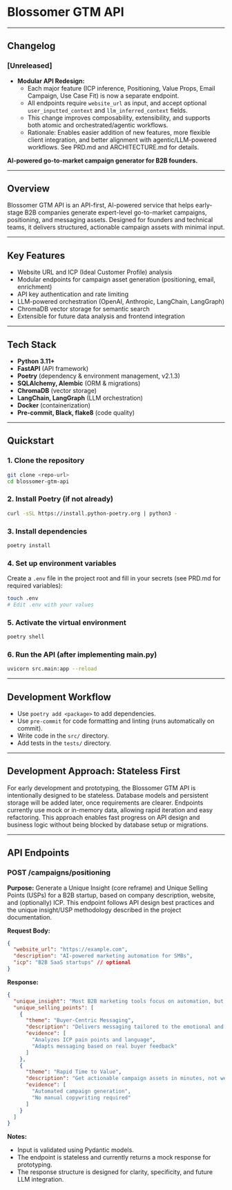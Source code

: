 # Blossomer GTM API

---

## Changelog

### [Unreleased]
- **Modular API Redesign:**
  - Each major feature (ICP inference, Positioning, Value Props, Email Campaign, Use Case Fit) is now a separate endpoint.
  - All endpoints require `website_url` as input, and accept optional `user_inputted_context` and `llm_inferred_context` fields.
  - This change improves composability, extensibility, and supports both atomic and orchestrated/agentic workflows.
  - Rationale: Enables easier addition of new features, more flexible client integration, and better alignment with agentic/LLM-powered workflows. See PRD.md and ARCHITECTURE.md for details.

**AI-powered go-to-market campaign generator for B2B founders.**

---

## Overview

Blossomer GTM API is an API-first, AI-powered service that helps early-stage B2B companies generate expert-level go-to-market campaigns, positioning, and messaging assets. Designed for founders and technical teams, it delivers structured, actionable campaign assets with minimal input.

---

## Key Features

- Website URL and ICP (Ideal Customer Profile) analysis
- Modular endpoints for campaign asset generation (positioning, email, enrichment)
- API key authentication and rate limiting
- LLM-powered orchestration (OpenAI, Anthropic, LangChain, LangGraph)
- ChromaDB vector storage for semantic search
- Extensible for future data analysis and frontend integration

---

## Tech Stack

- **Python 3.11+**
- **FastAPI** (API framework)
- **Poetry** (dependency & environment management, v2.1.3)
- **SQLAlchemy, Alembic** (ORM & migrations)
- **ChromaDB** (vector storage)
- **LangChain, LangGraph** (LLM orchestration)
- **Docker** (containerization)
- **Pre-commit, Black, flake8** (code quality)

---

## Quickstart

### 1. Clone the repository

```sh
git clone <repo-url>
cd blossomer-gtm-api
```

### 2. Install Poetry (if not already)

```sh
curl -sSL https://install.python-poetry.org | python3 -
```

### 3. Install dependencies

```sh
poetry install
```

### 4. Set up environment variables

Create a `.env` file in the project root and fill in your secrets (see PRD.md for required variables):

```sh
touch .env
# Edit .env with your values
```

### 5. Activate the virtual environment

```sh
poetry shell
```

### 6. Run the API (after implementing main.py)

```sh
uvicorn src.main:app --reload
```

---

## Development Workflow

- Use `poetry add <package>` to add dependencies.
- Use `pre-commit` for code formatting and linting (runs automatically on commit).
- Write code in the `src/` directory.
- Add tests in the `tests/` directory.

---

## Development Approach: Stateless First

For early development and prototyping, the Blossomer GTM API is intentionally designed to be stateless. Database models and persistent storage will be added later, once requirements are clearer. Endpoints currently use mock or in-memory data, allowing rapid iteration and easy refactoring. This approach enables fast progress on API design and business logic without being blocked by database setup or migrations.

---

## API Endpoints

### POST /campaigns/positioning

**Purpose:**
Generate a Unique Insight (core reframe) and Unique Selling Points (USPs) for a B2B startup, based on company description, website, and (optionally) ICP. This endpoint follows API design best practices and the unique insight/USP methodology described in the project documentation.

**Request Body:**
```json
{
  "website_url": "https://example.com",
  "description": "AI-powered marketing automation for SMBs",
  "icp": "B2B SaaS startups" // optional
}
```

**Response:**
```json
{
  "unique_insight": "Most B2B marketing tools focus on automation, but the real bottleneck is understanding what actually resonates with buyers. Blossomer reframes the problem: it's not about sending more messages, but about crafting the right message for the right ICP at the right time.",
  "unique_selling_points": [
    {
      "theme": "Buyer-Centric Messaging",
      "description": "Delivers messaging tailored to the emotional and practical needs of your ICP.",
      "evidence": [
        "Analyzes ICP pain points and language",
        "Adapts messaging based on real buyer feedback"
      ]
    },
    {
      "theme": "Rapid Time to Value",
      "description": "Get actionable campaign assets in minutes, not weeks.",
      "evidence": [
        "Automated campaign generation",
        "No manual copywriting required"
      ]
    }
  ]
}
```

**Notes:**
- Input is validated using Pydantic models.
- The endpoint is stateless and currently returns a mock response for prototyping.
- The response structure is designed for clarity, specificity, and future LLM integration.
